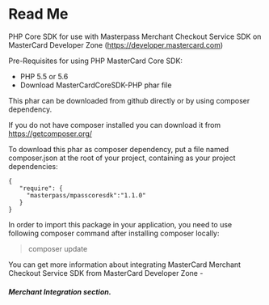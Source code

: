 # Read Me

PHP Core SDK for use with Masterpass Merchant Checkout Service SDK on MasterCard Developer Zone (https://developer.mastercard.com) 

Pre-Requisites for using PHP MasterCard Core SDK:

 *  PHP 5.5 or 5.6
 *  Download MasterCardCoreSDK-PHP phar file
 
 This phar can be downloaded from github directly or by using composer dependency.
 
 If you do not have composer installed you can download it from https://getcomposer.org/
 
 To download this phar as composer dependency, put a file named composer.json at the root of your project, containing as your project dependencies:
 ```
 {
    "require": {
      "masterpass/mpasscoresdk":"1.1.0"
    }
 }
```

In order to import this package in your application, you need to use following composer command after installing composer locally:

> composer update

You can get more information about integrating MasterCard Merchant Checkout Service SDK from MasterCard Developer Zone - 
##### Merchant Integration section. 
